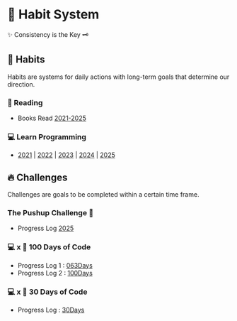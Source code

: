# 🧭 Habit System

✨ Consistency is the Key 🗝️

## 📅 Habits

Habits are systems for daily actions with long-term goals that determine our direction.

### 📖 Reading

- Books Read [2021-2025](https://github.com/abhiramready/Habit-System/blob/main/Habits/Reading/Reading-Log.md)

### 💻 Learn Programming

- [2021](https://github.com/abhiramready/Habit-System/blob/main/Habits/LearnProgramming/2021.md) | [2022](https://github.com/abhiramready/Habit-System/blob/main/Habits/LearnProgramming/2022.md) | [2023](https://github.com/abhiramready/Habit-System/blob/main/Habits/LearnProgramming/2023.md) | [2024](https://github.com/abhiramready/Habit-System/blob/main/Habits/LearnProgramming/2024.md) | [2025](https://github.com/abhiramready/Habit-System/blob/main/Habits/LearnProgramming/2025.md)

## 🔥 Challenges

Challenges are goals to be completed within a certain time frame.

### The Pushup Challenge 💪

- Progress Log [2025](https://github.com/abhiramready/Habit-System/blob/main/Challenges/ThePushupChallenge/ThePushupChallenge.md)


### 💻 x 💯 100 Days of Code

- Progress Log 1 : [063Days](https://github.com/abhiramready/Habit-System/blob/main/Challenges/100DaysOfCode/1-100DaysOfCode.md)
- Progress Log 2 : [100Days](https://github.com/abhiramready/Habit-System/blob/main/Challenges/100DaysOfCode/2-100DaysOfCode.md)

### 💻 x 📆 30 Days of Code

- Progress Log : [30Days](https://github.com/abhiramready/Habit-System/blob/main/Challenges/30DaysOfCode/1-30DaysOfCode.md)
